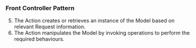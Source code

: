 ###  Front Controller Pattern

5. The Action creates or retrieves an instance of the Model based on relevant Request information.
6. The Action manipulates the Model by invoking operations to perform the required behaviours.
